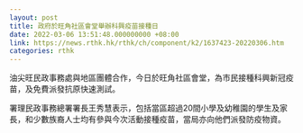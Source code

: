 ```yaml
---
layout: post
title: 政府於旺角社區會堂舉辦科興疫苗接種日
date: 2022-03-06 13:51:48.000000000 +08:00
link: https://news.rthk.hk/rthk/ch/component/k2/1637423-20220306.htm
categories: rthk
---
```


油尖旺民政事務處與地區團體合作，今日於旺角社區會堂，為市民接種科興新冠疫苗，及免費派發抗原快速測試。

署理民政事務總署署長王秀慧表示，包括當區超過20間小學及幼稚園的學生及家長，和少數族裔人士均有參與今次活動接種疫苗，當局亦向他們派發防疫物資。
